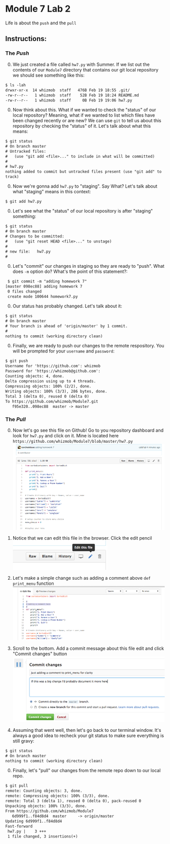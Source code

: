 # Module 7 Lab 2

Life is about the `push` and the `pull`

## Instructions:

### The *Push*
  
0. We just created a file called `hw7.py` with Summer. If we list out the contents of our `Module7` directory that contains our git local repository we should see something like this:
  ```
  $ ls -lah
  drwxr-xr-x  14 whizmob  staff   476B Feb 19 18:55 .git/
  -rw-r--r--   1 whizmob  staff    52B Feb 19 18:24 README.md
  -rw-r--r--   1 whizmob  staff     0B Feb 19 19:06 hw7.py
  ```
  
0. Now think about this. What if we wanted to check the "status" of our local repository? Meaning, what if we wanted to list which files have been changed recently or are new? We can use `git` to tell us about this repository by checking the "status" of it. Let's talk about what this means:
  ```
  $ git status
  # On branch master
  # Untracked files:
  #   (use "git add <file>..." to include in what will be committed)
  #
  #	hw7.py
  nothing added to commit but untracked files present (use "git add" to track)
  ```
  
0. Now we're gonna add `hw7.py` to "staging". Say What? Let's talk about what "staging" means in this context:
  ```
  $ git add hw7.py
  ```

0. Let's see what the "status" of our local repository is after "staging" something:
  ```
  $ git status
  # On branch master
  # Changes to be committed:
  #   (use "git reset HEAD <file>..." to unstage)
  #
  #	new file:   hw7.py
  #
  ```
  
0. Let's "commit" our changes in staging so they are ready to "push". What does `-m` option do? What's the point of this statement?:
  ```
   $ git commit -m "adding homework 7"
  [master 098ec88] adding homework 7
   0 files changed
   create mode 100644 homework7.py
  ```
0. Our status has probably changed. Let's talk about it:
  ```
  $ git status
  # On branch master
  # Your branch is ahead of 'origin/master' by 1 commit.
  #
  nothing to commit (working directory clean)
  ```
  
0. Finally, we are ready to push our changes to the remote respository. You will be prompted for your `username` and `password`:
  ```
  $ git push
  Username for 'https://github.com': whizmob
  Password for 'https://whizmob@github.com': 
  Counting objects: 4, done.
  Delta compression using up to 4 threads.
  Compressing objects: 100% (2/2), done.
  Writing objects: 100% (3/3), 286 bytes, done.
  Total 3 (delta 0), reused 0 (delta 0)
  To https://github.com/whizmob/Module7.git
     f95e320..098ec88  master -> master
  ```
  
### The *Pull*

0. Now let's go see this file on Github! Go to you repository dashboard and look for `hw7.py` and click on it. Mine is located here `https://github.com/whizmob/Module7/blob/master/hw7.py`
![1_file](1_file.png)

0. Notice that we can edit this file in the browser. Click the edit pencil
![2_file](2_edit.png)

0. Let's make a simple change such as adding a comment above `def print_menu` function
![3_comment](3_comment.png)

0. Scroll to the bottom. Add a commit message about this file edit and click "Commit changes" button
![4_commit](4_commit.png)

0. Assuming that went well, then let's go back to our terminal window. It's always a good idea to recheck your
git status to make sure everything is still gravy:
  ```
  $ git status
  # On branch master
  nothing to commit (working directory clean)
  ```

0. Finally, let's "pull" our changes from the remote repo down to our local repo. 
  ```
  $ git pull
  remote: Counting objects: 3, done.
  remote: Compressing objects: 100% (3/3), done.
  remote: Total 3 (delta 1), reused 0 (delta 0), pack-reused 0
  Unpacking objects: 100% (3/3), done.
  From https://github.com/whizmob/Module7
     6d999f1..f84d8d4  master     -> origin/master
  Updating 6d999f1..f84d8d4
  Fast-forward
   hw7.py |    3 +++
   1 file changed, 3 insertions(+)
   ```

  
  
